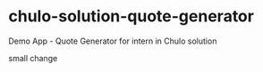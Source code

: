 # chulo-solution-quote-generator
Demo App - Quote Generator for intern in Chulo solution


small change
